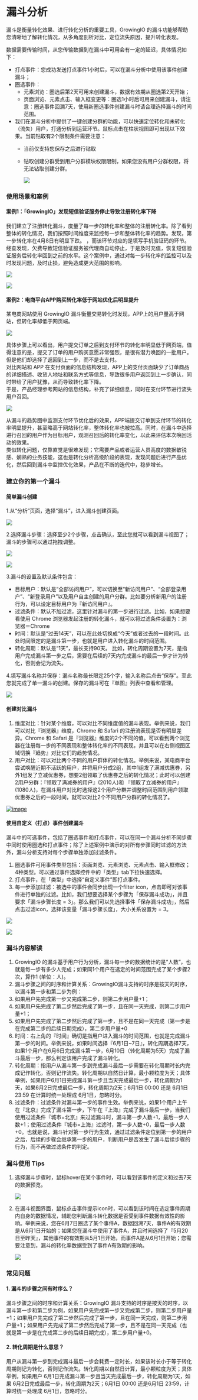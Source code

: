 # 漏斗分析

漏斗是衡量转化效果、进行转化分析的重要工具，GrowingIO 的漏斗功能够帮助您清晰地了解转化情况，从多角度剖析对比，定位流失原因，提升转化表现。

数据需要传输时间，从您传输数据到在漏斗中可用会有一定的延迟，具体情况如下：

* 打点事件：您成功发送打点事件1小时后，可以在漏斗分析中使用该事件创建漏斗；
* 圈选事件：
  * 元素浏览：圈选后第2天可用来创建漏斗，数据有效期从圈选第2天开始；
  * 页面浏览、元素点击、输入框变更等：圈选1小时后可用来创建漏斗，请注意：圈选事件回溯7天，使用新圈选事件创建漏斗时请合理选择漏斗的时间范围。
* 我们在漏斗分析中提供了一键创建分群的功能，可以快速定位转化和未转化（流失）用户，打通分析到运营环节。鼠标点击在柱状视图即可出现以下效果。当前钻取有2个限制条件需要注意：
  * 当前仅支持您保存之后进行钻取
  * 钻取创建分群受到用户分群模块权限限制，如果您没有用户分群权限，将无法钻取创建分群。

    [![](https://github.com/growingio/help_site/raw/master/.gitbook/assets/lou-dou-yi-jian-chuang-jian-fen-qun.png)](https://github.com/growingio/help_site/blob/master/.gitbook/assets/lou-dou-yi-jian-chuang-jian-fen-qun.png)

### 使用场景和案例

#### 案例1：「GrowingIO」发现短信验证服务停止导致注册转化率下降

我们建立了注册转化漏斗，度量了每一步的转化率和整体的注册转化率。除了看到整体的转化情况，我们按照时间维度来监控每一步和整体转化率的趋势。发现，第一步转化率在4月8日有明显下跌。 ，而该环节对应的是填写手机验证码的环节。  
经查发现，欠费导致短信验证服务被代理商自动停止，于是及时充值，恢复短信验证服务后转化率回到之前的水平。这个案例中，通过对每一步转化率的监控可以及时发现问题，及时止损，避免造成更大范围的影响。

[![](https://github.com/growingio/help_site/raw/master/.gitbook/assets/skitch.png)](https://github.com/growingio/help_site/blob/master/.gitbook/assets/skitch.png)

[![](https://github.com/growingio/help_site/raw/master/.gitbook/assets/2%20%281%29.png)](https://github.com/growingio/help_site/blob/master/.gitbook/assets/2%20%281%29.png)

#### 案例2：电商平台APP购买转化率低于网站优化后明显提升

某电商网站使用 GrowingIO 漏斗衡量交易转化时发现，APP上的用户量高于网站，但转化率却低于网页端。

[![](https://github.com/growingio/help_site/raw/master/.gitbook/assets/3%20%287%29.png)](https://github.com/growingio/help_site/blob/master/.gitbook/assets/3%20%287%29.png)

具体步骤上可以看出，用户提交订单之后到支付环节的转化率明显低于网页端，值得注意的是，提交了订单的用户购买意愿非常强烈，是很有潜力唤回的一批用户。但是他们却选择了返回到上一步，而不是去支付。  
对比网站和 APP 在支付页面的信息结构发现，APP上的支付页面缺少了订单商品的详细描述、收货人地址和联系方式等信息，导致很多用户返回到上一步确认，同时带给了用户犹豫，从而导致转化率下降。  
于是，产品经理参考网站的信息结构，补充了详细信息，同时在支付环节进行流失用户召回。

[![](https://github.com/growingio/help_site/raw/master/.gitbook/assets/4.png)](https://github.com/growingio/help_site/blob/master/.gitbook/assets/4.png)

从漏斗的趋势图中监测支付环节优化后的效果，APP端提交订单到支付环节的转化率明显提升，甚至略高于网站转化率，整体转化率也被拉高。同时，在漏斗中选择进行召回的用户作为目标用户，观测召回后的转化率变化，以此来评估本次唤回活动的效果。  
类似转化问题，仅靠直觉是很难发现；它需要产品或者运营人员高度的数据敏锐感、娴熟的业务技能，这也是转化分析高级阶段的表现，发现问题后进行产品优化，然后回到漏斗中监控优化效果，产品在不断的迭代中，稳步增长。

### 建立你的第一个漏斗

#### 简单漏斗创建

1.从“分析”页面，选择“漏斗”，进入漏斗创建页面。

[![](https://github.com/growingio/help_site/raw/master/.gitbook/assets/ldbz1.png)](https://github.com/growingio/help_site/blob/master/.gitbook/assets/ldbz1.png)

2.选择漏斗步骤：选择至少2个步骤，点击确认，至此您就可以看到漏斗视图了； 漏斗的步骤可以通过拖拽调整。

[![](https://github.com/growingio/help_site/raw/master/.gitbook/assets/ldbz2.png)](https://github.com/growingio/help_site/blob/master/.gitbook/assets/ldbz2.png)

[![](https://github.com/growingio/help_site/raw/master/.gitbook/assets/ldbz3.png)](https://github.com/growingio/help_site/blob/master/.gitbook/assets/ldbz3.png)

3.漏斗的设置及默认条件包含：

* 目标用户：默认是“全部访问用户”，可以切换至“新访问用户”、“全部登录用户”、“新登录用户”以及用户自主创建的用户分群。比如要分析新用户的注册行为，可以设定目标用户为『新访问用户』。
* 过滤条件：默认不加过滤，这里针对漏斗的第一步进行过滤。比如，如果想要看使用 Chrome 浏览器发起注册的转化漏斗，就可以将过滤条件设置为：浏览器＝Chrome
* 时间：默认是“过去14天”，可以在此处切换成“今天”或者过去的一段时间。此处时间限定的是漏斗第一步，也就是用户进入转化漏斗的时间范围。
* 转化周期：默认是“1天”，最长支持90天。 比如，转化周期设置为7天，是指用户完成漏斗第一步之后，需要在后续的7天内完成漏斗的最后一步才计为转化，否则会记为流失。

4.填写漏斗名称并保存：漏斗名称最长限定25个字，输入名称后点击“保存”。至此您就完成了单一漏斗的创建。保存的漏斗可在『单图』列表中查看和管理。

[![](https://github.com/growingio/help_site/raw/master/.gitbook/assets/ldbz6.png)](https://github.com/growingio/help_site/blob/master/.gitbook/assets/ldbz6.png)

#### 创建对比漏斗

1. 维度对比：针对某个维度，可以对比不同维度值的漏斗表现。举例来说，我们可以对比『浏览器』维度，Chrome 和 Safari 的注册流表现是否有明显差异。Chrome 和 Safari 是『浏览器』维度的2个不同的值。可以看到两个浏览器在注册每一步的不同表现和整体转化率的不同表现，并且可以在右侧视图区域切换『趋势』对比它们的趋势情况。
2. 用户对比：可以对比两个不同的用户群体的转化情况。举例来说，某电商平台尝试唤醒近期不活跃的用户，并将用户分成2组，其中1组发了满减优惠券，另外1组发了立减优惠券，想要2组领取了优惠券之后的转化情况；此时可以创建2用户分群：『领取了满减券的用户』\(2010人\)和 『领取了立减券的用户』\(1080人\)，在漏斗用户对比时选择这2个用户分群并调整时间范围到用户领取优惠券之后的一段时间，就可以对比2个不同用户分群的转化情况了。

[![image](https://camo.githubusercontent.com/79c8cab00a1b9e031a24da15fdb305eefa9cf940/687474703a2f2f67726f77696e672e636e2d626a2e7566696c656f732e636f6d2f3166756e6e656c2e676966)](https://camo.githubusercontent.com/79c8cab00a1b9e031a24da15fdb305eefa9cf940/687474703a2f2f67726f77696e672e636e2d626a2e7566696c656f732e636f6d2f3166756e6e656c2e676966)

#### 使用自定义（打点）事件创建漏斗

漏斗中的可选事件，包括了圈选事件和打点事件，可以在同一个漏斗分析不同步骤中同时使用圈选和打点事件；除了上述案例中演示的对所有步骤同时过滤的方法外，漏斗分析支持对每个步骤单独添加过滤条件。

1. 圈选事件可用事件类型包括：页面浏览、元素浏览、元素点击、输入框修改；4种类型。可以通过事件选择控件中的「类型」tab下拉快速选择。
2. 打点事件，在「类型」中选择“自定义事件”即打点事件。
3. 每一步添加过滤：被选中的事件会同步出现一个filter icon，点击即可对该事件进行单独的过滤。比如，我们想要选择某个步骤为「保存漏斗成功」，并且要求「漏斗步骤长度 = 3」。那么我们可以先选择事件「保存漏斗成功」，然后点击过滤icon，选择该变量「漏斗步骤长度」，大小关系设置为 = 3。

[![](https://github.com/growingio/help_site/raw/master/.gitbook/assets/shi-jian-lei-xing.png)](https://github.com/growingio/help_site/blob/master/.gitbook/assets/shi-jian-lei-xing.png)

[![](https://github.com/growingio/help_site/raw/master/.gitbook/assets/mei-yi-bu-tian-jia-guo-lv-shi-li.png)](https://github.com/growingio/help_site/blob/master/.gitbook/assets/mei-yi-bu-tian-jia-guo-lv-shi-li.png)

### 漏斗内容解读

1. GrowingIO 的漏斗基于用户行为分析，漏斗每一步的数据统计的是“人数”，也就是每一步有多少人完成；如果同1个用户在选定的时间范围完成了某个步骤2次，算作1 \(单位：人\)。
2. 漏斗步骤之间的时序和计算关系：GrowingIO漏斗支持的时序是按天的时序，以漏斗第一步和第二步为例：
3. 如果用户先完成第一步又完成第二步，则第二步用户量+1；
4. 如果用户先完成了第二步然后完成了第一步，且在同一天完成，则第二步用户量+1；
5. 如果用户先完成了第二步然后完成了第一步，且不是在同一天完成（第一步是在完成第二步的后续日期完成），第二步用户量+0
6. 时间：右上角的『时间』确切是指用户进入漏斗的时间范围，也就是完成漏斗第一步的时间。举例来说，如果时间选择『6月1日~7日』，转化周期选择7天，如果1个用户在6月6日完成漏斗第一步，6月10日（转化周期为5天）完成了漏斗最后一步，那么判定该用户完成了漏斗转化。
7. 转化周期：指用户从漏斗第一步到完成漏斗最后一步需要在转化周期时长内完成记作转化，否则记作流失。转化周期以自然日计算，最小颗粒度为天；具体举例，如果用户6月1日完成漏斗第一步且当天完成最后一步，转化周期为1天，如果6月2日完成最后一步，转化周期为2天；6月1日 00:00 还是 6月1日 23:59 在计算时统一处理成 6月1日，忽略时分。
8. 过滤条件：过滤条件对漏斗第一步的事件生效。举例来说，如果1个用户上午在『北京』完成了漏斗第一步，下午在『上海』完成了漏斗最后一步，当我们使用过滤条件『城市=北京』来过滤漏斗时，漏斗第一步人数+1，最后一步人数+1；使用过滤条件『城市=上海』过滤时，第一步人数+0，最后一步人数+0。也就是说，漏斗针对第一步行为生效，通过过滤条件定位到第一步的用户之后，后续的步骤会继承第一步的用户，判断用户是否发生了漏斗后续步骤的行为，而不再做过滤条件的判定。

### 漏斗使用 Tips

1. 选择漏斗步骤时，鼠标hover在某个事件时，可以看到该事件的定义和过去7天的数据预览。

   [![](https://github.com/growingio/help_site/raw/master/.gitbook/assets/ldbz7.png)](https://github.com/growingio/help_site/blob/master/.gitbook/assets/ldbz7.png)

2. 在漏斗视图界面，鼠标点击事件提示icon时，可以看到该时间在选定事件周期内自身的数据情况，辅助您判断漏斗转化数据是否受到事件数据有效性的影响。举例来说，您在6月7日圈选了某个事件A，数据回溯7天，事件A的有效期是从6月1日开始的；如果您在漏斗中使用了事件A，并且时间选择了『5月20日至昨天』，其他事件的有效期从5月1日开始，而事件A是从6月1日开始；您需要注意到，漏斗的转化率数据受到了事件A有效期的影响。

   [![](https://github.com/growingio/help_site/raw/master/.gitbook/assets/ldbz8.png)](https://github.com/growingio/help_site/blob/master/.gitbook/assets/ldbz8.png)

### 常见问题

#### 1. 漏斗的步骤之间有时序么？

漏斗步骤之间的时序和计算关系：GrowingIO 漏斗支持的时序是按天的时序，以漏斗第一步和第二步为例，如果用户先完成第一步又完成第二步，则第二步用户量+1；如果用户先完成了第二步然后完成了第一步，且在同一天完成，则第二步用户量+1；如果用户先完成了第二步然后完成了第一步，且不是在同一天完成（也就是第一步是在完成第二步的后续日期完成），第二步用户量+0。

#### 2. 转化周期是什么意思？

用户从漏斗第一步到完成漏斗最后一步会耗费一定时长，如果该时长小于等于转化周期则记为转化，否则记作流失。转化周期以自然日计算，最小颗粒度为天；具体举例，如果用户 6月1日完成漏斗第一步且当天完成最后一步，转化周期为1天，如果 6月2日完成最后一步，转化周期为2天；6月1日 00:00 还是6月1日 23:59，计算时统一处理成 6月1日，忽略时分。


